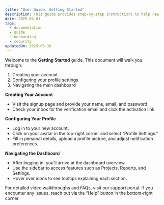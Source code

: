 ```yaml
---
title: "User Guide: Getting Started"
description: This guide provides step-by-step instructions to help new users set up and start using the platform quickly and efficiently.
date: 2025-04-01
tags:
  - documentation
  - guide
  - onboarding
  - security
updatedOn: 2025-05-10
---
```


Welcome to the **Getting Started** guide. This document will walk you through:

1. Creating your account  
2. Configuring your profile settings  
3. Navigating the main dashboard  

**Creating Your Account**  
- Visit the signup page and provide your name, email, and password.  
- Check your inbox for the verification email and click the activation link.  

**Configuring Your Profile**  
- Log in to your new account.  
- Click on your avatar in the top-right corner and select “Profile Settings.”  
- Fill in personal details, upload a profile picture, and adjust notification preferences.  

**Navigating the Dashboard**  
- After logging in, you’ll arrive at the dashboard overview.  
- Use the sidebar to access features such as Projects, Reports, and Settings.  
- Hover over icons to see tooltips explaining each section.  

For detailed video walkthroughs and FAQs, visit our support portal. If you encounter any issues, reach out via the “Help” button in the bottom-right corner.
